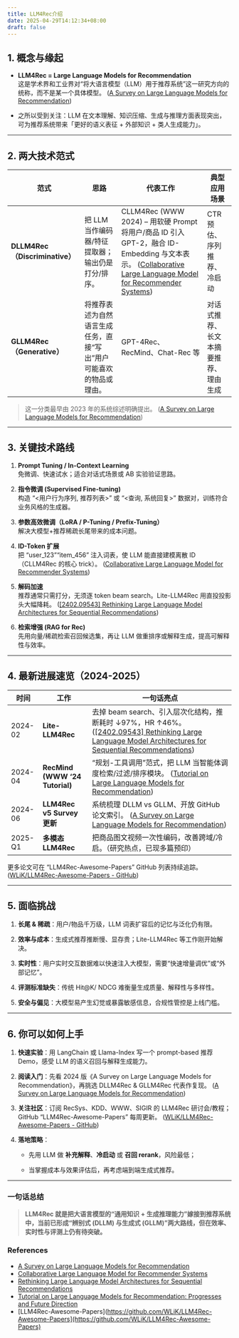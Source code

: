 ```yaml
---
title: LLM4Rec介绍
date: 2025-04-29T14:12:34+08:00
draft: false
---
```


## 1. 概念与缘起

- **LLM4Rec = Large Language Models for Recommendation**  
    这是学术界和工业界对“将大语言模型（LLM）用于推荐系统”这一研究方向的统称，而不是某一个具体模型。 ([A Survey on Large Language Models for Recommendation](https://arxiv.org/abs/2305.19860?utm_source=chatgpt.com))
    
- 之所以受到关注：LLM 在文本理解、知识压缩、生成与推理方面表现突出，可为推荐系统带来「更好的语义表征 + 外部知识 + 类人生成能力」。
    

---

## 2. 两大技术范式

|范式|思路|代表工作|典型应用场景|
|---|---|---|---|
|**DLLM4Rec（Discriminative）**|把 LLM 当作编码器/特征提取器；输出仍是打分/排序。|CLLM4Rec (WWW 2024) – 用软硬 Prompt 将用户/商品 ID 引入 GPT-2，融合 ID-Embedding 与文本表示。 ([Collaborative Large Language Model for Recommender Systems](https://github.com/yaochenzhu/LLM4Rec?utm_source=chatgpt.com))|CTR 预估、序列推荐、冷启动|
|**GLLM4Rec（Generative）**|将推荐表述为自然语言生成任务，直接“写出”用户可能喜欢的物品或理由。|GPT-4Rec、RecMind、Chat-Rec 等|对话式推荐、长文本摘要推荐、理由生成|

> 这一分类最早由 2023 年的系统综述明确提出。 ([A Survey on Large Language Models for Recommendation](https://arxiv.org/abs/2305.19860?utm_source=chatgpt.com))

---

## 3. 关键技术路线

1. **Prompt Tuning / In-Context Learning**  
    免微调、快速试水；适合对话式场景或 AB 实验验证思路。
    
2. **指令微调 (Supervised Fine-tuning)**  
    构造 “<用户行为序列, 推荐列表>” 或 “<查询, 系统回复>” 数据对，训练符合业务风格的生成器。
    
3. **参数高效微调（LoRA / P-Tuning / Prefix-Tuning）**  
    解决大模型+推荐稀疏长尾带来的成本问题。
    
4. **ID-Token 扩展**  
    把 “user_123”“item_456” 注入词表，使 LLM 能直接建模离散 ID（CLLM4Rec 的核心 trick）。 ([Collaborative Large Language Model for Recommender Systems](https://github.com/yaochenzhu/LLM4Rec?utm_source=chatgpt.com))
    
5. **解码加速**  
    推荐通常只需打分，无须逐 token beam search。Lite-LLM4Rec 用直投投影头大幅降耗。 ([[2402.09543] Rethinking Large Language Model Architectures for Sequential Recommendations](https://arxiv.org/abs/2402.09543))
    
6. **检索增强 (RAG for Rec)**  
    先用向量/稀疏检索召回候选集，再让 LLM 做重排序或解释生成，提高可解释性与效率。
    

---

## 4. 最新进展速览（2024-2025）

|时间|工作|一句话亮点|
|---|---|---|
|2024-02|**Lite-LLM4Rec**|去掉 beam search、引入层次化结构，推断耗时 ↓97%，HR ↑46%。 ([[2402.09543] Rethinking Large Language Model Architectures for Sequential Recommendations](https://arxiv.org/abs/2402.09543))|
|2024-04|**RecMind (WWW ‘24 Tutorial)**|“规划-工具调用”范式，把 LLM 当智能体调度检索/过滤/排序模块。 ([Tutorial on Large Language Models for Recommendation](https://generative-rec.github.io/tutorial/?utm_source=chatgpt.com))|
|2024-06|**LLM4Rec v5 Survey 更新**|系统梳理 DLLM vs GLLM、开放 GitHub 论文索引。 ([A Survey on Large Language Models for Recommendation](https://arxiv.org/abs/2305.19860?utm_source=chatgpt.com))|
|2025-Q1|**多模态 LLM4Rec**|把商品图文视频一次性编码，改善跨域/冷启。（研究热点，已现多篇预印）|

更多论文可在 “LLM4Rec-Awesome-Papers” GitHub 列表持续追踪。 ([WLiK/LLM4Rec-Awesome-Papers - GitHub](https://github.com/WLiK/LLM4Rec-Awesome-Papers?utm_source=chatgpt.com))

---

## 5. 面临挑战

1. **长尾 & 稀疏**：用户/物品千万级，LLM 词表扩容后的记忆与泛化仍有限。
    
2. **效率与成本**：生成式推荐推断慢、显存贵；Lite-LLM4Rec 等工作刚开始解决。
    
3. **实时性**：用户实时交互数据难以快速注入大模型，需要“快速增量调优”或“外部记忆”。
    
4. **评测标准缺失**：传统 Hit@K/ NDCG 难衡量生成质量、解释性与多样性。
    
5. **安全与偏见**：大模型易产生幻觉或暴露敏感信息，合规性管控是上线门槛。
    

---

## 6. 你可以如何上手

1. **快速实验**：用 LangChain 或 Llama-Index 写一个 prompt-based 推荐 Demo，感受 LLM 的语义召回与解释生成能力。
    
2. **阅读入门**：先看 2024 版《A Survey on Large Language Models for Recommendation》，再挑选 DLLM4Rec & GLLM4Rec 代表作复现。 ([A Survey on Large Language Models for Recommendation](https://arxiv.org/abs/2305.19860?utm_source=chatgpt.com))
    
3. **关注社区**：订阅 RecSys、KDD、WWW、SIGIR 的 LLM4Rec 研讨会/教程；GitHub “LLM4Rec-Awesome-Papers” 每周更新。 ([WLiK/LLM4Rec-Awesome-Papers - GitHub](https://github.com/WLiK/LLM4Rec-Awesome-Papers?utm_source=chatgpt.com))
    
4. **落地策略**：
    
    - 先用 LLM 做 **补充解释**、**冷启动** 或 **召回 rerank**，风险最低；
        
    - 当掌握成本与效果评估后，再考虑端到端生成式推荐。
        

---

### 一句话总结

> **LLM4Rec 就是把大语言模型的“通用知识 + 生成推理能力”嫁接到推荐系统中，当前已形成“辨别式 (DLLM) 与生成式 (GLLM)”两大路线，但在效率、实时性与评测上仍有待突破。**


### References
* [A Survey on Large Language Models for Recommendation](https://arxiv.org/abs/2305.19860)
* [Collaborative Large Language Model for Recommender Systems](https://github.com/yaochenzhu/LLM4Rec#cllm4rec-collaborative-large-language-model-for-recommender-systems)
* [Rethinking Large Language Model Architectures for Sequential Recommendations](https://arxiv.org/abs/2402.09543)
* [Tutorial on Large Language Models for Recommendation: Progresses and Future Direction](https://generative-rec.github.io/tutorial)
* [LLM4Rec-Awesome-Papers](https://github.com/WLiK/LLM4Rec-Awesome-Papers](https://github.com/WLiK/LLM4Rec-Awesome-Papers)